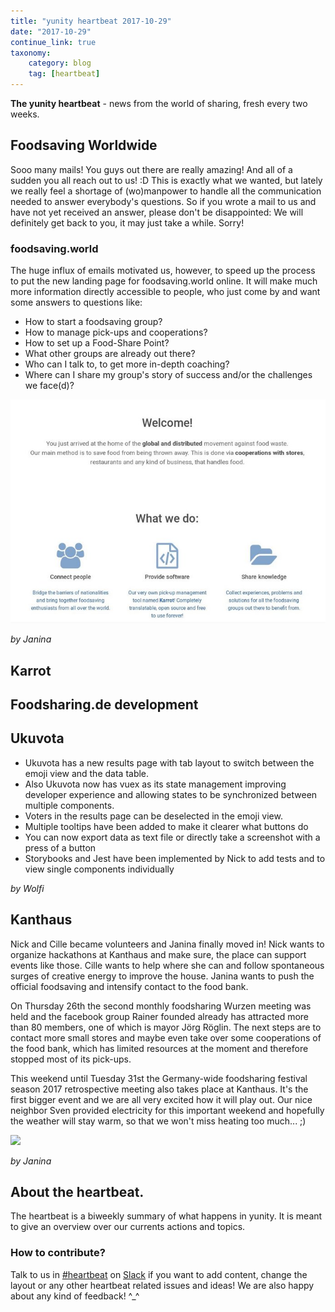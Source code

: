 ```yaml
---
title: "yunity heartbeat 2017-10-29"
date: "2017-10-29"
continue_link: true
taxonomy:
    category: blog
    tag: [heartbeat]
---
```


**The yunity heartbeat** - news from the world of sharing, fresh every two weeks.

## Foodsaving Worldwide
Sooo many mails! You guys out there are really amazing! And all of a sudden you all reach out to us! :D This is exactly what we wanted, but lately we really feel a shortage of (wo)manpower to handle all the communication needed to answer everybody's questions. So if you wrote a mail to us and have not yet received an answer, please don't be disappointed: We will definitely get back to you, it may just take a while. Sorry!

### foodsaving.world
The huge influx of emails motivated us, however, to speed up the process to put the new landing page for foodsaving.world online. It will make much more information directly accessible to people, who just come by and want some answers to questions like:
- How to start a foodsaving group?
- How to manage pick-ups and cooperations?
- How to set up a Food-Share Point?
- What other groups are already out there?
- Who can I talk to, to get more in-depth coaching?
- Where can I share my group's story of success and/or the challenges we face(d)?

![](fsww-dev1.jpg)

_by Janina_

## Karrot


## Foodsharing.de development


## Ukuvota
- Ukuvota has a new results page with tab layout to switch between the emoji view and the data table. 
-  Also Ukuvota now has vuex as its state management improving developer experience and allowing states to be synchronized between multiple components.
- Voters in the results page can be deselected in the emoji view.
-  Multiple tooltips have been added to make it clearer what buttons do
- You can now export data as text file or directly take a screenshot with a press of a button
- Storybooks and Jest have been implemented by Nick to add tests and to view single components individually

_by Wolfi_

## Kanthaus
Nick and Cille became volunteers and Janina finally moved in! Nick wants to organize hackathons at Kanthaus and make sure, the place can support events like those. Cille wants to help where she can and follow spontaneous surges of creative energy to improve the house. Janina wants to push the official foodsaving and intensify contact to the food bank.

On Thursday 26th the second monthly foodsharing Wurzen meeting was held and the facebook group Rainer founded already has attracted more than 80 members, one of which is mayor Jörg Röglin. The next steps are to contact more small stores and maybe even take over some cooperations of the food bank, which has limited resources at the moment and therefore stopped most of its pick-ups.

This weekend until Tuesday 31st the Germany-wide foodsharing festival season 2017 retrospective meeting also takes place at Kanthaus. It's the first bigger event and we are all very excited how it will play out. Our nice neighbor Sven provided electricity for this important weekend and hopefully the weather will stay warm, so that we won't miss heating too much... ;)

![](fsfestivalmeeting.jpg)

_by Janina_

## About the heartbeat.
The heartbeat is a biweekly summary of what happens in yunity. It is meant to give an overview over our currents actions and topics.

### How to contribute?
Talk to us in [#heartbeat](https://yunity.slack.com/messages/heartbeat/) on [Slack](https://slackin.yunity.org) if you want to add content, change the layout or any other heartbeat related issues and ideas! We are also happy about any kind of feedback! ^_^
